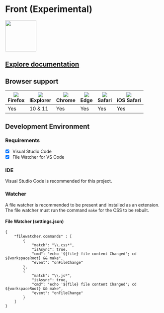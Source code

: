 # Front (Experimental)

<img src="https://3el.github.io/front/assets/img/icon_black.svg" width="100">

## [Explore documentation][0]

## Browser support

| <img src="https://raw.githubusercontent.com/alrra/browser-logos/master/src/firefox/firefox_32x32.png"><br>Firefox | <img src="https://raw.githubusercontent.com/alrra/browser-logos/master/src/archive/internet-explorer_9-11/internet-explorer_9-11_32x32.png"><br>IExplorer | <img src="https://raw.githubusercontent.com/alrra/browser-logos/master/src/chrome/chrome_32x32.png"><br>Chrome | <img src="https://raw.githubusercontent.com/alrra/browser-logos/master/src/edge/edge_32x32.png"><br>Edge | <img src="https://raw.githubusercontent.com/alrra/browser-logos/master/src/safari/safari_32x32.png"><br>Safari | <img src="https://raw.githubusercontent.com/alrra/browser-logos/master/src/safari-ios/safari-ios_32x32.png"><br>iOS Safari |
| --------- | --------- | --------- | --------- | --------- | --------- |
| Yes | 10 & 11 | Yes | Yes | Yes | Yes

## Development Environment
### Requirements
- [x] Visual Studio Code
- [x] File Watcher for VS Code

### IDE
Visual Studio Code is recommended for this project.

### Watcher
A file watcher is recommended to be present and installed as an extension. The file watcher must run the command ```make``` for the CSS to be rebuilt.

#### File Watcher (settings.json)
```
{
    "filewatcher.commands" : [
        {
            "match": "\\.css*",
            "isAsync": true,
            "cmd": "echo '${file} file content Changed'; cd ${workspaceRoot} && make",
            "event": "onFileChange"
        },
        {
            "match": "\\.js*",
            "isAsync": true,
            "cmd": "echo '${file} file content Changed'; cd ${workspaceRoot} && make",
            "event": "onFileChange"
        }
    ]
}
```
[0]:https://3el.github.io/front
[1]:https://code.visualstudio.com
[2]:https://marketplace.visualstudio.com/items?itemName=appulate.filewatcher
